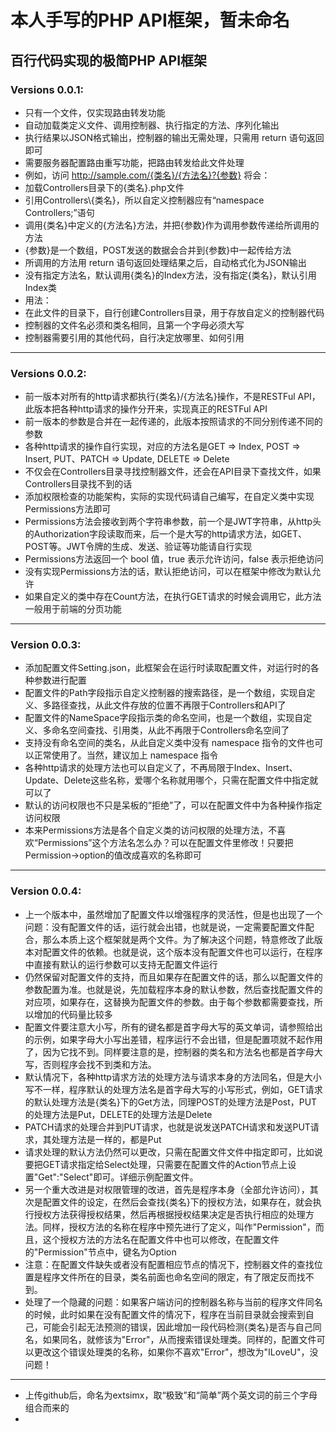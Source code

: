本人手写的PHP API框架，暂未命名
======================================
百行代码实现的极简PHP API框架
---
### Versions 0.0.1:
* 只有一个文件，仅实现路由转发功能
* 自动加载类定义文件、调用控制器、执行指定的方法、序列化输出
* 执行结果以JSON格式输出，控制器的输出无需处理，只需用 return 语句返回即可
* 需要服务器配置路由重写功能，把路由转发给此文件处理
* 例如，访问 http://sample.com/{类名}/{方法名}?{参数} 将会：
* 加载Controllers目录下的{类名}.php文件
* 引用Controllers\\{类名}，所以自定义控制器应有“namespace Controllers;”语句
* 调用{类名}中定义的{方法名}方法，并把{参数}作为调用参数传递给所调用的方法
* {参数}是一个数组，POST发送的数据会合并到{参数}中一起传给方法
* 所调用的方法用 return 语句返回处理结果之后，自动格式化为JSON输出
* 没有指定方法名，默认调用{类名}的Index方法，没有指定{类名}，默认引用Index类
* 用法：
* 在此文件的目录下，自行创建Controllers目录，用于存放自定义的控制器代码
* 控制器的文件名必须和类名相同，且第一个字母必须大写
* 控制器需要引用的其他代码，自行决定放哪里、如何引用

---
### Versions 0.0.2:
* 前一版本对所有的http请求都执行{类名}/{方法名}操作，不是RESTFul API，此版本把各种http请求的操作分开来，实现真正的RESTFul API
* 前一版本的参数是合并在一起传递的，此版本按照请求的不同分别传递不同的参数
* 各种http请求的操作自行实现，对应的方法名是GET => Index, POST => Insert, PUT、PATCH => Update, DELETE => Delete
* 不仅会在Controllers目录寻找控制器文件，还会在API目录下查找文件，如果Controllers目录找不到的话
* 添加权限检查的功能架构，实际的实现代码请自己编写，在自定义类中实现Permissions方法即可
* Permissions方法会接收到两个字符串参数，前一个是JWT字符串，从http头的Authorization字段读取而来，后一个是大写的http请求方法，如GET、POST等。JWT令牌的生成、发送、验证等功能请自行实现
* Permissions方法返回一个 bool 值，true 表示允许访问，false 表示拒绝访问
* 没有实现Permissions方法的话，默认拒绝访问，可以在框架中修改为默认允许
* 如果自定义的类中存在Count方法，在执行GET请求的时候会调用它，此方法一般用于前端的分页功能

---
### Version 0.0.3:
* 添加配置文件Setting.json，此框架会在运行时读取配置文件，对运行时的各种参数进行配置
* 配置文件的Path字段指示自定义控制器的搜索路径，是一个数组，实现自定义、多路径查找，从此文件存放的位置不再限于Controllers和API了
* 配置文件的NameSpace字段指示类的命名空间，也是一个数组，实现自定义、多命名空间查找、引用类，从此不再限于Controllers命名空间了
* 支持没有命名空间的类名，从此自定义类中没有 namespace 指令的文件也可以正常使用了。当然，建议加上 namespace 指令
* 各种http请求的处理方法也可以自定义了，不再局限于Index、Insert、Update、Delete这些名称，爱哪个名称就用哪个，只需在配置文件中指定就可以了
* 默认的访问权限也不只是呆板的“拒绝”了，可以在配置文件中为各种操作指定访问权限
* 本来Permissions方法是各个自定义类的访问权限的处理方法，不喜欢“Permissions”这个方法名怎么办？可以在配置文件里修改！只要把Permission->option的值改成喜欢的名称即可

---
### Version 0.0.4:
* 上一个版本中，虽然增加了配置文件以增强程序的灵活性，但是也出现了一个问题：没有配置文件的话，运行就会出错，也就是说，一定需要配置文件配合，那么本质上这个框架就是两个文件。为了解决这个问题，特意修改了此版本对配置文件的依赖。也就是说，这个版本没有配置文件也可以运行，在程序中直接有默认的运行参数可以支持无配置文件运行
* 仍然保留对配置文件的支持，而且如果存在配置文件的话，那么以配置文件的参数配置为准。也就是说，先加载程序本身的默认参数，然后查找配置文件的对应项，如果存在，这替换为配置文件的参数。由于每个参数都需要查找，所以增加的代码量比较多
* 配置文件要注意大小写，所有的键名都是首字母大写的英文单词，请参照给出的示例，如果字母大小写出差错，程序运行不会出错，但是配置项就不起作用了，因为它找不到。同样要注意的是，控制器的类名和方法名也都是首字母大写，否则程序会找不到类和方法。
* 默认情况下，各种http请求方法的处理方法与请求本身的方法同名，但是大小写不一样，程序默认的处理方法名是首字母大写的小写形式，例如，GET请求的默认处理方法是{类名}下的Get方法，同理POST的处理方法是Post，PUT的处理方法是Put，DELETE的处理方法是Delete
* PATCH请求的处理合并到PUT请求，也就是说发送PATCH请求和发送PUT请求，其处理方法是一样的，都是Put
* 请求处理的默认方法仍然可以更改，只需在配置文件文件中指定即可，比如说要把GET请求指定给Select处理，只需要在配置文件的Action节点上设置"Get":"Select"即可。详细示例配置文件。
* 另一个重大改进是对权限管理的改进，首先是程序本身（全部允许访问），其次是配置文件的设定，在然后会查找{类名}下的授权方法，如果存在，就会执行授权方法获得授权结果，然后再根据授权结果决定是否执行相应的处理方法。同样，授权方法的名称在程序中预先进行了定义，叫作"Permission"，而且，这个授权方法的方法名在配置文件中也可以修改，在配置文件的"Permission"节点中，键名为Option
* 注意：在配置文件缺失或者没有配置相应节点的情况下，控制器文件的查找位置是程序文件所在的目录，类名前面也命名空间的限定，有了限定反而找不到。
* 处理了一个隐藏的问题：如果客户端访问的控制器名称与当前的程序文件同名的时候，此时如果在没有配置文件的情况下，程序在当前目录就会搜索到自己，可能会引起无法预测的错误，因此增加一段代码检测{类名}是否与自己同名，如果同名，就修该为"Error"，从而搜索错误处理类。同样的，配置文件可以更改这个错误处理类的名称，如果你不喜欢"Error"，想改为"ILoveU"，没问题！

---
* 上传github后，命名为extsimx，取“极致”和“简单”两个英文词的前三个字母组合而来的
* 
